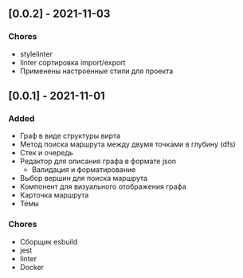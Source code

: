 
## [0.0.2] - 2021-11-03
### Chores
- stylelinter
- linter сортировка import/export
- Применены настроенные стили для проекта


## [0.0.1] - 2021-11-01
### Added
- Граф в виде структуры вирта
- Метод поиска маршрута между двумя точками в глубину (dfs)
- Стек и очередь
- Редактор для описания графа в формате json
  - Валидация и форматирование
- Выбор вершин для поиска маршрута
- Компонент для визуального отображения графа 
- Карточка маршрута
- Темы

### Chores
- Сборщик esbuild
- jest
- linter
- Docker